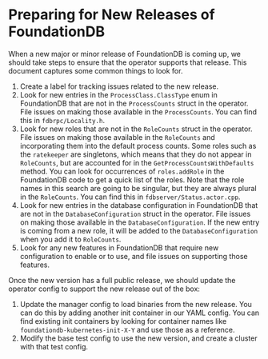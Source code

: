 # Preparing for New Releases of FoundationDB

When a new major or minor release of FoundationDB is coming up, we should take steps to ensure that the operator supports that release. This document captures some common things to look for.

1. Create a label for tracking issues related to the new release.
1. Look for new entries in the `ProcessClass.ClassType` enum in FoundationDB that are not in the `ProcessCounts` struct in the operator. File issues on making those available in the `ProcessCounts`. You can find this in `fdbrpc/Locality.h`.
1. Look for new roles that are not in the `RoleCounts` struct in the operator. File issues on making those available in the `RoleCounts` and incorporating them into the default process counts. Some roles such as the `ratekeeper` are singletons, which means that they do not appear in `RoleCounts`, but are accounted for in the `GetProcessCountsWithDefaults` method. You can look for occurrences of `roles.addRole` in the FoundationDB code to get a quick list of the roles. Note that the role names in this search are going to be singular, but they are always plural in the `RoleCounts`. You can find this in `fdbserver/Status.actor.cpp`.
1. Look for new entries in the database configuration in FoundationDB that are not in the `DatabaseConfiguration` struct in the operator. File issues on making those available in the `DatabaseConfiguration`. If the new entry is coming from a new role, it will be added to the `DatabaseConfiguration` when you add it to `RoleCounts`.
1. Look for any new features in FoundationDB that require new configuration to enable or to use, and file issues on supporting those features.

Once the new version has a full public release, we should update the operator config to support the new release out of the box:

1. Update the manager config to load binaries from the new release. You can do this by adding another init container in our YAML config. You can find existing init containers by looking for container names like `foundationdb-kubernetes-init-X-Y` and use those as a reference.
1. Modify the base test config to use the new version, and create a cluster with that test config.
